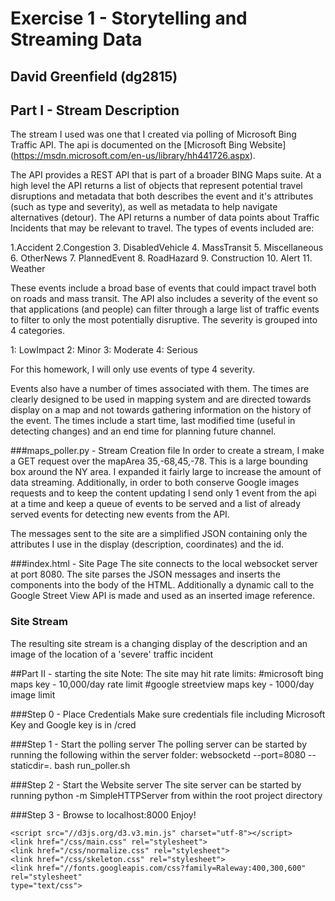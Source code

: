 # Exercise 1 - Storytelling and Streaming Data
## David Greenfield (dg2815)


## Part I - Stream Description
The stream I used was one that I created via polling of Microsoft Bing Traffic API.  The api is documented on the [Microsoft Bing Website] (https://msdn.microsoft.com/en-us/library/hh441726.aspx).  

The API provides a REST API that is part of a broader BING Maps suite. At a high level the API returns a list of objects that represent potential travel disruptions and metadata that both describes the event and it's attributes (such as type and severity), as well as metadata to help navigate alternatives (detour).  The API returns a number of data points about Traffic Incidents that may be relevant to travel.  The types of events included are:

1.Accident
2.Congestion
3. DisabledVehicle
4. MassTransit
5. Miscellaneous
6. OtherNews
7. PlannedEvent
8. RoadHazard
9. Construction
10. Alert
11. Weather

These events include a broad base of events that could impact travel both on roads and mass transit.  The API also includes a severity of the event so that applications (and people) can filter through a large list of traffic events to filter to only the most potentially disruptive.  The severity is grouped into 4 categories.

1: LowImpact
2: Minor
3: Moderate
4: Serious

For this homework, I will only use events of type 4 severity.

Events also have a number of times associated with them.  The times are clearly designed to be used in mapping system and are directed towards display on a map and not towards gathering information on the history of the event.  The times include a start time, last modified time (useful in detecting changes) and an end time for planning future channel.

###maps_poller.py - Stream Creation file
In order to create a stream, I make a GET request over the mapArea 35,-68,45,-78.  This is a large bounding box around the NY area. 
I expanded it fairly large to increase the amount of data streaming.  Additionally, in order to both conserve Google
images requests and to keep the content updating I send only 1 event from the api at a time and keep a queue of events
to be served and a list of already served events for detecting new events from the API.

The messages sent to the site are a simplified JSON containing only the attributes I use in the display (description,
coordinates) and the id.

###index.html - Site Page
The site connects to the local websocket server at port 8080.  The site parses the JSON messages and inserts the components 
into the body of the HTML.  Additionally a dynamic call to the Google Street View API is made and used as an inserted image
reference.

### Site Stream
The resulting site stream is a changing display of the description and an image of the location of a 'severe' traffic 
incident


##Part II - starting the site
Note: The site may hit rate limits:
#microsoft bing maps key - 10,000/day rate limit
#google streetview maps key - 1000/day image limit


###Step 0 - Place Credentials
Make sure credentials file including Microsoft Key and Google key is in /cred

###Step 1 - Start the polling server
The polling server can be started by running the following within the server folder:
websocketd --port=8080 --staticdir=. bash run_poller.sh 


###Step 2 - Start the Website server
The site server can be started by running
 python -m SimpleHTTPServer from within the root project directory

###Step 3 - Browse to localhost:8000
Enjoy!

    <script src="//d3js.org/d3.v3.min.js" charset="utf-8"></script>
    <link href="/css/main.css" rel="stylesheet">
    <link href="/css/normalize.css" rel="stylesheet">
    <link href="/css/skeleton.css" rel="stylesheet">
    <link href="//fonts.googleapis.com/css?family=Raleway:400,300,600" rel="stylesheet"
    type="text/css">